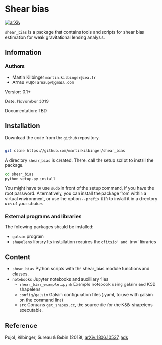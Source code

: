 # Shear bias

[![arXiv](https://img.shields.io/badge/arXiv-1806.10537-red.svg)](https://arxiv.org/abs/1806.10537)

`shear_bias` is a package that contains tools and scripts for shear bias
estimation for weak gravitational lensing analysis.

## Information

### Authors
  - Martin Kilbinger `martin.kilbinger@cea.fr`
  - Arnau Pujol `arnaupv@gmail.com`

Version: 0.1+

Date: November 2019

Documentation: TBD

## Installation

Download the code from the `github` repository.

```bash

git clone https://github.com/martinkilbinger/shear_bias
```

A directory `shear_bias` is created. There, call the setup script to install the
package.

```bash
cd shear_bias
python setup.py install
```

You might have to use `sudo` in front of the setup command, if you have the root password.
Alternatively, you can install the package from within a virtual environment, or use
the option `--prefix DIR` to install it in a directory `DIR` of your choice.

### External programs and libraries

The following packages should be installed:
  - `galsim` program
  - `shapelens` library
    Its installation requires the `cfitsio' and `tmv` libraries

## Content

  - `shear_bias`
    Python scripts with the shear_bias module functions and classes.
  - `notebooks`
    Jupyter notebooks and auxilliary files
    - `shear_bias_example.ipynb`
      Example notebook using galsim and KSB-shapelens
    - `config/galsim`
      Galsim configuration files (.yaml, to use with galsim on the command line)
    - `src`
      Contains `get_shapes.cc`, the source file for the KSB-shapelens executable.


## Reference

Pujol, Kilbinger, Sureau & Bobin (2018),
[arXiv:1806.10537](https://arxiv.org/abs/1806.10537),
[ads](http://cdsads.u-strasbg.fr/abs/2018arXiv180610537P)
